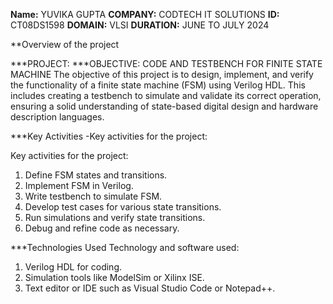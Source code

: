 **Name:** YUVIKA GUPTA
**COMPANY:** CODTECH IT SOLUTIONS
**ID:** CT08DS1598
**DOMAIN:** VLSI
**DURATION:** JUNE TO JULY 2024

**Overview of the project

***PROJECT: 
***OBJECTIVE:  CODE AND TESTBENCH FOR FINITE STATE MACHINE
The objective of this project is to design, implement, and verify the functionality of a finite state machine (FSM) using Verilog HDL. This includes creating a testbench to simulate and validate its correct operation, ensuring a solid understanding of state-based digital design and hardware description languages.


***Key Activities
-Key activities for the project:

Key activities for the project:

1. Define FSM states and transitions.
2. Implement FSM in Verilog.
3. Write testbench to simulate FSM.
4. Develop test cases for various state transitions.
5. Run simulations and verify state transitions.
6. Debug and refine code as necessary.



***Technologies Used
Technology and software used:

1. Verilog HDL for coding.
2. Simulation tools like ModelSim or Xilinx ISE.
3. Text editor or IDE such as Visual Studio Code or Notepad++.
